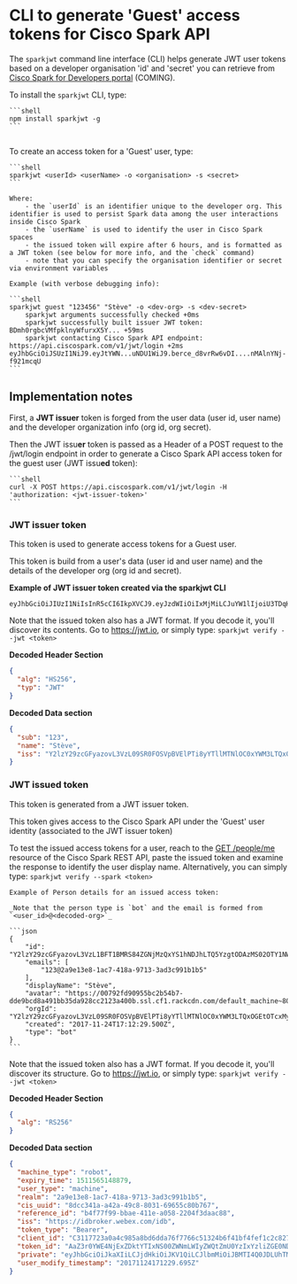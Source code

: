 # CLI to generate 'Guest' access tokens for Cisco Spark API

The `sparkjwt` command line interface (CLI) helps generate JWT user tokens based on a developer organisation 'id' and 'secret' you can retrieve from [Cisco Spark for Developers portal](https://developer.ciscospark.com) (COMING).


To install the `sparkjwt` CLI, type:

    ```shell
    npm install sparkjwt -g
    ```

## 
To create an access token for a 'Guest' user, type:

    ```shell
    sparkjwt <userId> <userName> -o <organisation> -s <secret>
    ```

    Where:
        - the `userId` is an identifier unique to the developer org. This identifier is used to persist Spark data among the user interactions inside Cisco Spark
        - the `userName` is used to identify the user in Cisco Spark spaces
        - the issued token will expire after 6 hours, and is formatted as a JWT token (see below for more info, and the `check` command)
        - note that you can specify the organisation identifier or secret via environment variables

    Example (with verbose debugging info):

    ```shell
    sparkjwt guest "123456" "Stève" -o <dev-org> -s <dev-secret>
        sparkjwt arguments successfully checked +0ms
        sparkjwt successfully built issuer JWT token: BDmh0rgbcVMfpklnyWfurxX5Y... +59ms
        sparkjwt contacting Cisco Spark API endpoint: https://api.ciscospark.com/v1/jwt/login +2ms
    eyJhbGciOiJSUzI1NiJ9.eyJtYWN...uNDU1WiJ9.berce_d8vrRw6vDI....nMAlnYNj-f921mcqU
    ```


## Implementation notes

First, a **JWT issuer** token is forged from the user data (user id, user name) and the developer organization info (org id, org secret).

Then the JWT issu**er** token is passed as a Header of a POST request to the /jwt/login endpoint in order to generate a Cisco Spark API access token for the guest user (JWT issu**ed** token): 

    ```shell
    curl -X POST https://api.ciscospark.com/v1/jwt/login -H 'authorization: <jwt-issuer-token>'
    ```


### JWT issuer token

This token is used to generate access tokens for a Guest user.

This token is build from a user's data (user id and user name) and the details of the developer org (org id and secret).

**Example of JWT issuer token created via the sparkjwt CLI**

```
eyJhbGciOiJIUzI1NiIsInR5cCI6IkpXVCJ9.eyJzdWIiOiIxMjMiLCJuYW1lIjoiU3TDqHZlIiwiaXNzIjoiWTJselkyOXpjR0Z5YXpvdkwzVnpMMDlTUjBGT1NWcEJWRWxQVGk4eVlUbGxNVE5sT0MweFlXTTNMVFF4T0dFdE9UY3hNeTB6WVdRell6azVNV0l4WWpVIn0.VZkUYLuA1ROFkbOEgEBDnh0rpklnyWfY
```

Note that the issued token also has a JWT format.
If you decode it, you'll discover its contents.
Go to https://jwt.io, or simply type: `sparkjwt verify --jwt <token>`

**Decoded Header Section**

```json
{
  "alg": "HS256",
  "typ": "JWT"
}
```

**Decoded Data section**

```json
{
  "sub": "123",
  "name": "Stève",
  "iss": "Y2lzY29zcGFyazovL3VzL09SR0FOSVpBVElPTi8yYTllMTNlOC0xYWM3LTQxOGEtOTcxMy0zYWQzYzk5MWIxYjU"
}
```

### JWT issued token

This token is generated from a JWT issuer token.

This token gives access to the Cisco Spark API under the 'Guest' user identity (associated to the JWT issuer token)

To test the issued access tokens for a user, reach to the [GET /people/me](https://developer.ciscospark.com/endpoint-people-me-get.html) resource of the Cisco Spark REST API, paste the issued token and examine the response to identify the user display name.
Alternatively, you can simply type: `sparkjwt verify --spark <token>`

    Example of Person details for an issued access token:

    _Note that the person type is `bot` and the email is formed from `<user_id>@<decoded-org>`_

    ```json
    {
        "id": "Y2lzY29zcGFyazovL3VzL1BFT1BMRS84ZGNjMzQxYS1hNDJhLTQ5YzgtODAzMS02OTY1NWM4MGI3Njc",
        "emails": [
            "123@2a9e13e8-1ac7-418a-9713-3ad3c991b1b5"
        ],
        "displayName": "Stève",
        "avatar": "https://00792fd90955bc2b54b7-dde9bcd8a491bb35da928cc2123a400b.ssl.cf1.rackcdn.com/default_machine~80",
        "orgId": "Y2lzY29zcGFyazovL3VzL09SR0FOSVpBVElPTi8yYTllMTNlOC0xYWM3LTQxOGEtOTcxMy0zYWQzYzk5MWIxYjU",
        "created": "2017-11-24T17:12:29.500Z",
        "type": "bot"
    }
    ```

Note that the issued token also has a JWT format.
If you decode it, you'll discover its structure.
Go to https://jwt.io, or simply type: `sparkjwt verify --jwt <token>`


**Decoded Header Section**

```json
{
  "alg": "RS256"
}
```

**Decoded Data section**

```json
{
  "machine_type": "robot",
  "expiry_time": 1511565148879,
  "user_type": "machine",
  "realm": "2a9e13e8-1ac7-418a-9713-3ad3c991b1b5",
  "cis_uuid": "8dcc341a-a42a-49c8-8031-69655c80b767",
  "reference_id": "b4f77f99-bbae-411e-a058-2204f3daac88",
  "iss": "https://idbroker.webex.com/idb",
  "token_type": "Bearer",
  "client_id": "C3117723a0a4c985a8bd6dda76f7766c51324b6f41bf4fef1c2c82784a1f2975c",
  "token_id": "AaZ3r0YWE4NjExZDktYTIxNS00ZWNmLWIyZWQtZmU0YzIxYzliZGE0NDNiOGRiYzctMmI1",
  "private": "eyJhbGciOiJkaXIiLCJjdHkiOiJKV1QiLCJlbmMiOiJBMTI4Q0JDLUhTMjU2In0..qa1xdfMXt9Jfc5zcveshSg.wlPhO7F4oWJiRpnia-FNRW8xT4miENLphkxiz5w5j-XdfdR3RczcE8wg3g_W7zNnDPkMTLf_toc2IrgncgihFPcwgFkQcUDGo6tAUNDS5yCQ0JudZ-5zAcYeXPLiwGaRlUmuM5MXBc_K6_TNtFuOEuy1lO0SuQuZ4FPpUrDXOdaHdmzmAuRYBvKlNXc-dhgI7t4Kqv6ELG3M60eisBiJJ53AGY9KgV3qge3RipLj-Tv3CFroNCdd1x5FZu967g9BP91ujFEbaviM5DG_umf9NgOcpgtEGfm2WU7GAN_nezkv-zuU05p9Tens9N1ojdfotVHzfo5VobvOC9FwSN1hqJvYoPk9JeFpOJJS8K1Pwc4tM8RVJrSZm3pHp4SJ4gZJVWBK7w-P3tn_e3ulcNMKoTX0T474W5fLpwJkDHbWYBWKw3OziGqXJ4ECSZFQT8rrj2csDT9yhZjRg8U2jg0Xu6YaAjFUN85ivPNFQ-pWzFq6hP41EMLptPLOkuApcrv0QCZojBesD1hEkxMnJkBtil98ogyChoYYVCcSnRZhjinI9tC0FGBci7UQMwd6mSsEQefaBTLxAsQQ4YcMOa311BTXJDhARKNOxgM56tJM5LI.eKGLEOteVPgIATx45V0-PA",
  "user_modify_timestamp": "20171124171229.695Z"
}
```